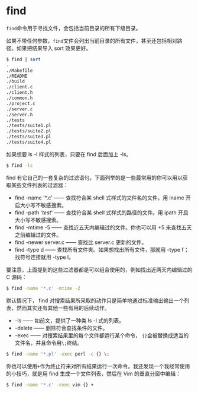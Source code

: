 # find

`find`命令用于寻找文件，会包括当前目录的所有下级目录。

如果不带任何参数，`find`文件会列出当前目录的所有文件，甚至还包括相对路径。如果把结果导入 sort 效果更好。

```bash
$ find | sort
.
./Makefile
./README
./build
./client.c
./client.h
./common.h
./project.c
./server.c
./server.h
./tests
./tests/suite1.pl
./tests/suite2.pl
./tests/suite3.pl
./tests/suite4.pl
```

如果想要 ls -l 样式的列表，只要在 find 后面加上 -ls。

```bash
$ find -ls
```

find 有它自己的一套复杂的过滤语句。下面列举的是一些最常用的你可以用以获取某些文件列表的过滤器：

- find -name '*.c' —— 查找符合某 shell 式样式的文件名的文件。用 iname 开启大小写不敏感搜索。
- find -path '*test*' —— 查找符合某 shell 式样式的路径的文件。用 ipath 开启大小写不敏感搜索。
- find -mtime -5 —— 查找近五天内编辑过的文件。你也可以用 +5 来查找五天之前编辑过的文件。
- find -newer server.c —— 查找比 server.c 更新的文件。
- find -type d —— 查找所有文件夹。如果想找出所有文件，那就用 -type f；找符号连接就用 -type l。

要注意，上面提到的这些过滤器都是可以组合使用的，例如找出近两天内编辑过的 C 源码：

```bash
$ find -name '*.c' -mtime -2
```

默认情况下， find 对搜索结果所采取的动作只是简单地通过标准输出输出一个列表，然而其实还有其他一些有用的后续动作。

- -ls —— 如前文，提供了一种类 ls -l 式的列表。
- -delete —— 删除符合查找条件的文件。
- -exec —— 对搜索结果里的每个文件都运行某个命令， `{}`会被替换成适当的文件名，并且命令用`\;`终结。

```bash
$ find -name '*.pl' -exec perl -c {} \;
```

你也可以使用`+`作为终止符来对所有结果运行一次命令。我还发现一个我经常使用的小技巧，就是用 find 生成一个文件列表，然后在 Vim 的垂直分窗中编辑：

```bash
$ find -name '*.c' -exec vim {} +
```
